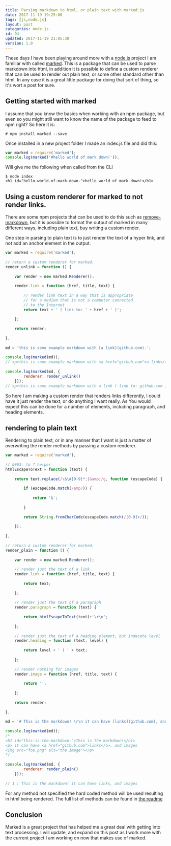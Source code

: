```yaml
---
title: Parsing markdown to html, or plain text with marked.js
date: 2017-11-19 19:25:00
tags: [js,node.js]
layout: post
categories: node.js
id: 94
updated: 2017-11-19 21:05:30
version: 1.0
---
```


These days I have been playing around more with a [node.js](https://nodejs.org/en/) project I am familiar with called [marked](https://www.npmjs.com/package/marked). This is a package that can be used to parse markdown into html, in addition it is possible to define a custom renderer that can be used to render out plain text, or some other standard other than html. In any case it is a great little package for doing that sort of thing, so it's wort a post for sure.

<!-- more -->

## Getting started with marked

I assume that you know the basics when working with an npm package, but even so you might still want to know the name of the package to feed to npm right? So here it is:

```
# npm install marked --save
```

Once installed in a new project folder I made an index.js file and did this:

```js
var marked = require('marked');
console.log(marked('#hello world of mark down!'));
```

Will give me the following when called from the CLI

```
$ node index
<h1 id="hello-world-of-mark-down-">hello world of mark down!</h1>
```

## Using a custom renderer for marked to not render links.

There are some npm projects that can be used to do this such as [remove-markdown](https://www.npmjs.com/package/remove-markdown), but it is possible to format the output of marked in many different ways, including plain text, buy writing a custom render.

One step in parsing to plain text is to just render the text of a hyper link, and not add an anchor element in the output.

```js
var marked = require('marked'),
 
// return a custom renderer for marked.
render_unlink = function () {
 
    var render = new marked.Renderer();
 
    render.link = function (href, title, text) {
 
        // render link text in a way that is appropriate
        // for a medium that is not a computer connected
        // to the Internet
        return text + ' ( link to: ' + href + ' )';
 
    };
 
    return render;
 
},
 
md = 'this is some example markdown with [a link](github.com).';
 
console.log(marked(md));
// <p>this is some example markdown with <a href="github.com">a link</a>.</p>
 
console.log(marked(md, {
        renderer: render_unlink()
    }));
// <p>this is some example markdown with a link ( link to: github.com ).</p>
```

So here I am making a custom render that renders links differently, I could have it just render the text, or do anything I want really. As You would expect this can be done for a number of elements, including paragraph, and heading elements.

## rendering to plain text

Rendering to plain text, or in any manner that I want is just a matter of overwriting the render methods by passing a custom renderer.

```js
var marked = require('marked'),
 
// &#63; to ? helper
htmlEscapeToText = function (text) {
 
    return text.replace(/\&\#[0-9]*;|&amp;/g, function (escapeCode) {
 
        if (escapeCode.match(/amp/)) {
 
            return '&';
 
        }
 
        return String.fromCharCode(escapeCode.match(/[0-9]+/));
 
    });
 
},
 
// return a custom renderer for marked.
render_plain = function () {
 
    var render = new marked.Renderer();
 
    // render just the text of a link
    render.link = function (href, title, text) {
 
        return text;
 
    };
 
    // render just the text of a paragraph
    render.paragraph = function (text) {
 
        return htmlEscapeToText(text)+'\r\n';
 
    };
 
    // render just the text of a heading element, but indecate level
    render.heading = function (text, level) {
 
        return level + ' ) ' + text;
 
    };
 
    // render nothing for images
    render.image = function (href, title, text) {
 
        return '';
 
    };
 
    return render;
 
},
 
md = '# This is the markdown! \r\n it can have [links](github.com), and images \r\n![the image](foo.png)';
 
console.log(marked(md));
/*
<h1 id="this-is-the-markdown-">This is the markdown!</h1>
<p> it can have <a href="github.com">links</a>, and images
<img src="foo.png" alt="the image"></p>
*/
 
console.log(marked(md, {
        renderer: render_plain()
    }));
 
// 1 ) This is the markdown! it can have links, and images
```

For any method not specified the hard coded method will be used resulting in html being rendered. The full list of methods can be found in [the readme](https://github.com/chjj/marked/blob/master/README.md)

## Conclusion

Marked is a great project that has helped me a great deal with getting into text processing. I will update, and expand on this post as I work more with the current project I am working on now that makes use of marked.